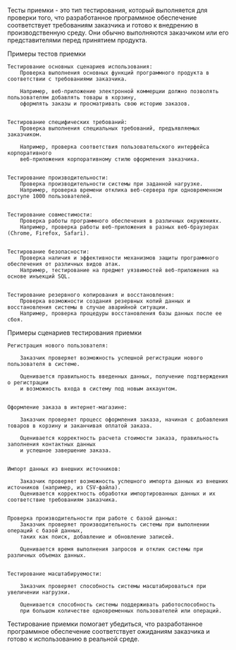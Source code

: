 Тесты приемки - это тип тестирования, который выполняется для проверки того, 
что разработанное программное обеспечение соответствует требованиям заказчика и готово к внедрению в производственную среду. 
Они обычно выполняются заказчиком или его представителями перед принятием продукта.


Примеры тестов приемки

    Тестирование основных сценариев использования:
        Проверка выполнения основных функций программного продукта в соответствии с требованиями заказчика.

        Например, веб-приложение электронной коммерции должно позволять пользователям добавлять товары в корзину, 
        оформлять заказы и просматривать свою историю заказов.


    Тестирование специфических требований:
        Проверка выполнения специальных требований, предъявляемых заказчиком.

        Например, проверка соответствия пользовательского интерфейса корпоративного 
        веб-приложения корпоративному стилю оформления заказчика.


    Тестирование производительности:
        Проверка производительности системы при заданной нагрузке.
        Например, проверка времени отклика веб-сервера при одновременном доступе 1000 пользователей.


    Тестирование совместимости:
        Проверка работы программного обеспечения в различных окружениях.
        Например, проверка работы веб-приложения в разных веб-браузерах (Chrome, Firefox, Safari).


    Тестирование безопасности:
        Проверка наличия и эффективности механизмов защиты программного обеспечения от различных видов атак.
        Например, тестирование на предмет уязвимостей веб-приложения на основе инъекций SQL.


    Тестирование резервного копирования и восстановления:
        Проверка возможности создания резервных копий данных и восстановления системы в случае аварийной ситуации.
        Например, проверка процедуры восстановления базы данных после ее сбоя.


Примеры сценариев тестирования приемки

    Регистрация нового пользователя:

        Заказчик проверяет возможность успешной регистрации нового пользователя в системе.

        Оценивается правильность введенных данных, получение подтверждения о регистрации 
        и возможность входа в систему под новым аккаунтом.


    Оформление заказа в интернет-магазине:

        Заказчик проверяет процесс оформления заказа, начиная с добавления товаров в корзину и заканчивая оплатой заказа.

        Оценивается корректность расчета стоимости заказа, правильность заполнения контактных данных
        и успешное завершение заказа.


    Импорт данных из внешних источников:

        Заказчик проверяет возможность успешного импорта данных из внешних источников (например, из CSV-файла).
        Оценивается корректность обработки импортированных данных и их соответствие требованиям заказчика.


    Проверка производительности при работе с базой данных:
        Заказчик проверяет производительность системы при выполнении операций с базой данных,
        таких как поиск, добавление и обновление записей.

        Оценивается время выполнения запросов и отклик системы при различных объемах данных.


    Тестирование масштабируемости:

        Заказчик проверяет способность системы масштабироваться при увеличении нагрузки.

        Оценивается способность системы поддерживать работоспособность
        при большом количестве одновременных пользователей или операций.


Тестирование приемки помогает убедиться, что разработанное программное обеспечение соответствует ожиданиям заказчика 
и готово к использованию в реальной среде.

